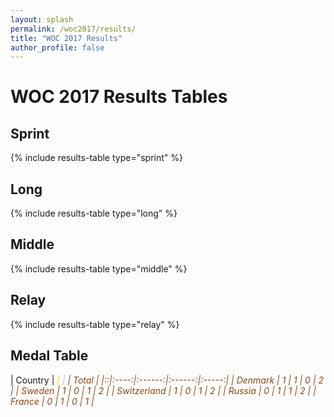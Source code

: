 ```yaml
---
layout: splash
permalink: /woc2017/results/
title: "WOC 2017 Results"
author_profile: false
---
```


# WOC 2017 Results Tables

## Sprint

{% include results-table type="sprint" %}

## Long

{% include results-table type="long" %}

## Middle

{% include results-table type="middle" %}

## Relay

{% include results-table type="relay" %}

## Medal Table

| Country | <i class="fa fa-circle" style="color:gold;"> | <i class="fa fa-circle" style="color:silver;"> | <i class="fa fa-circle" style="color:saddlebrown;"> | Total |
|::|:----:|:------:|:------:|:-----:|
| Denmark | 1 | 1 | 0 | 2 |
| Sweden | 1 | 0 | 1 | 2 |
| Switzerland | 1 | 0 | 1 | 2 |
| Russia | 0 | 1 | 1 | 2 |
| France | 0 | 1 | 0 | 1 |
